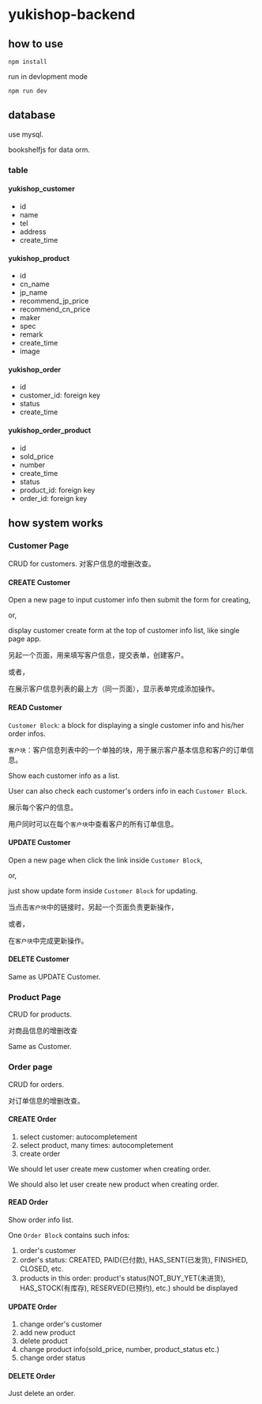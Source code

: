 # yukishop-backend

## how to use

```
npm install
```

run in devlopment mode
```
npm run dev
```
## database

use mysql.

bookshelfjs for data orm.

### table

#### yukishop_customer

- id
- name
- tel
- address
- create_time

#### yukishop_product

- id
- cn_name
- jp_name
- recommend_jp_price
- recommend_cn_price
- maker
- spec
- remark
- create_time
- image

#### yukishop_order

- id
- customer_id: foreign key
- status
- create_time

#### yukishop_order_product

- id
- sold_price
- number
- create_time
- status
- product_id: foreign key
- order_id: foreign key

## how system works

### Customer Page

CRUD for customers.
对客户信息的增删改查。

#### CREATE Customer

Open a new page to input customer info then submit the form for creating,

or,

display customer create form at the top of customer info list, like single page app.

另起一个页面，用来填写客户信息，提交表单，创建客户。

或者，

在展示客户信息列表的最上方（同一页面），显示表单完成添加操作。

#### READ Customer

`Customer Block`: a block for displaying a single customer info and his/her order infos.

`客户块`：客户信息列表中的一个单独的块，用于展示客户基本信息和客户的订单信息。

Show each customer info as a list.

User can also check each customer's orders info in each `Customer Block`.

展示每个客户的信息。

用户同时可以在每个`客户块`中查看客户的所有订单信息。

#### UPDATE Customer

Open a new page when click the link inside `Customer Block`,

or,

just show update form inside `Customer Block` for updating.

当点击`客户块`中的链接时，另起一个页面负责更新操作，

或者，

在`客户块`中完成更新操作。

#### DELETE Customer

Same as UPDATE Customer.

### Product Page

CRUD for products.

对商品信息的增删改查

Same as Customer.

### Order page

CRUD for orders.

对订单信息的增删改查。

#### CREATE Order

1. select customer: autocompletement
2. select product, many times: autocompletement
3. create order

We should let user create mew customer when creating order.

We should also let user create new product when creating order.

#### READ Order

Show order info list.

One `Order Block` contains such infos:

1. order's customer
2. order's status: CREATED, PAID(已付款), HAS_SENT(已发货), FINISHED, CLOSED, etc.
3. products in this order: product's status(NOT_BUY_YET(未进货), HAS_STOCK(有库存), RESERVED(已预约), etc.) should be displayed

#### UPDATE Order

1. change order's customer
2. add new product
3. delete product
4. change product info(sold_price, number, product_status etc.)
5. change order status

#### DELETE Order

Just delete an order.
